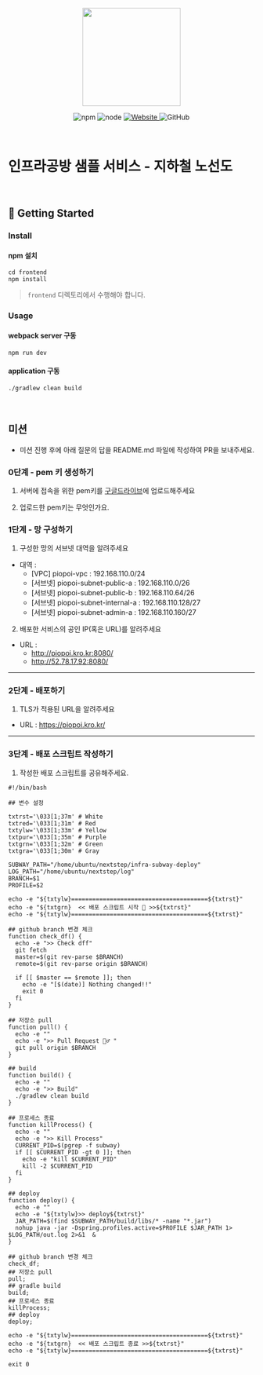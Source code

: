 <p align="center">
    <img width="200px;" src="https://raw.githubusercontent.com/woowacourse/atdd-subway-admin-frontend/master/images/main_logo.png"/>
</p>
<p align="center">
  <img alt="npm" src="https://img.shields.io/badge/npm-%3E%3D%205.5.0-blue">
  <img alt="node" src="https://img.shields.io/badge/node-%3E%3D%209.3.0-blue">
  <a href="https://edu.nextstep.camp/c/R89PYi5H" alt="nextstep atdd">
    <img alt="Website" src="https://img.shields.io/website?url=https%3A%2F%2Fedu.nextstep.camp%2Fc%2FR89PYi5H">
  </a>
  <img alt="GitHub" src="https://img.shields.io/github/license/next-step/atdd-subway-service">
</p>

<br>

# 인프라공방 샘플 서비스 - 지하철 노선도

<br>

## 🚀 Getting Started

### Install
#### npm 설치
```
cd frontend
npm install
```
> `frontend` 디렉토리에서 수행해야 합니다.

### Usage
#### webpack server 구동
```
npm run dev
```
#### application 구동
```
./gradlew clean build
```
<br>

## 미션

* 미션 진행 후에 아래 질문의 답을 README.md 파일에 작성하여 PR을 보내주세요.

### 0단계 - pem 키 생성하기

1. 서버에 접속을 위한 pem키를 [구글드라이브](https://drive.google.com/drive/folders/1dZiCUwNeH1LMglp8dyTqqsL1b2yBnzd1?usp=sharing)에 업로드해주세요

2. 업로드한 pem키는 무엇인가요.

### 1단계 - 망 구성하기
1. 구성한 망의 서브넷 대역을 알려주세요
- 대역 :
  - [VPC] piopoi-vpc : 192.168.110.0/24
  - [서브넷] piopoi-subnet-public-a : 192.168.110.0/26
  - [서브넷] piopoi-subnet-public-b : 192.168.110.64/26
  - [서브넷] piopoi-subnet-internal-a : 192.168.110.128/27
  - [서브넷] piopoi-subnet-admin-a : 192.168.110.160/27

2. 배포한 서비스의 공인 IP(혹은 URL)를 알려주세요
- URL :
  - http://piopoi.kro.kr:8080/
  - http://52.78.17.92:8080/

---

### 2단계 - 배포하기
1. TLS가 적용된 URL을 알려주세요
- URL : https://piopoi.kro.kr/

---

### 3단계 - 배포 스크립트 작성하기

1. 작성한 배포 스크립트를 공유해주세요.
```
#!/bin/bash

## 변수 설정

txtrst='\033[1;37m' # White
txtred='\033[1;31m' # Red
txtylw='\033[1;33m' # Yellow
txtpur='\033[1;35m' # Purple
txtgrn='\033[1;32m' # Green
txtgra='\033[1;30m' # Gray

SUBWAY_PATH="/home/ubuntu/nextstep/infra-subway-deploy"
LOG_PATH="/home/ubuntu/nextstep/log"
BRANCH=$1
PROFILE=$2

echo -e "${txtylw}=======================================${txtrst}"
echo -e "${txtgrn}  << 배포 스크립트 시작 🧐 >>${txtrst}"
echo -e "${txtylw}=======================================${txtrst}"

## github branch 변경 체크
function check_df() {
  echo -e ">> Check dff"
  git fetch
  master=$(git rev-parse $BRANCH)
  remote=$(git rev-parse origin $BRANCH)

  if [[ $master == $remote ]]; then
    echo -e "[$(date)] Nothing changed!!"
    exit 0
  fi
}

## 저장소 pull
function pull() {
  echo -e ""
  echo -e ">> Pull Request 🏃♂️ "
  git pull origin $BRANCH
}

## build
function build() {
  echo -e ""
  echo -e ">> Build"
  ./gradlew clean build
}

## 프로세스 종료
function killProcess() {
  echo -e ""
  echo -e ">> Kill Process"
  CURRENT_PID=$(pgrep -f subway)
  if [[ $CURRENT_PID -gt 0 ]]; then
    echo -e "kill $CURRENT_PID"
    kill -2 $CURRENT_PID
  fi
}

## deploy
function deploy() {
  echo -e ""
  echo -e "${txtylw}>> deploy${txtrst}"
  JAR_PATH=$(find $SUBWAY_PATH/build/libs/* -name "*.jar")
  nohup java -jar -Dspring.profiles.active=$PROFILE $JAR_PATH 1> $LOG_PATH/out.log 2>&1  &
}

## github branch 변경 체크
check_df;
## 저장소 pull
pull;
## gradle build
build;
## 프로세스 종료
killProcess;
## deploy
deploy;

echo -e "${txtylw}=======================================${txtrst}"
echo -e "${txtgrn}  << 배포 스크립트 종료 >>${txtrst}"
echo -e "${txtylw}=======================================${txtrst}"

exit 0
```

